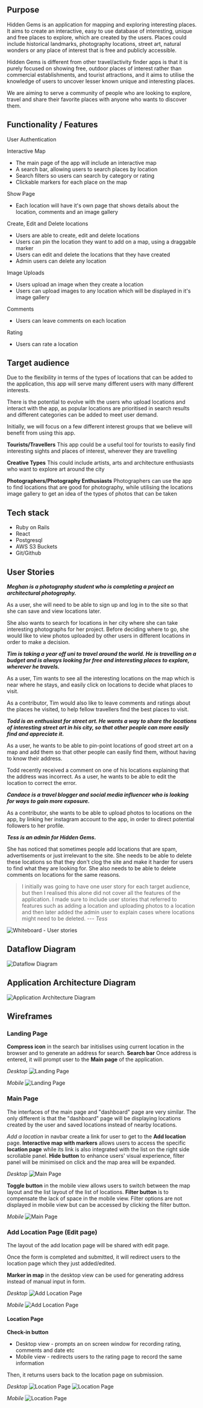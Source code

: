 ## Purpose

Hidden Gems is an application for mapping and exploring interesting places. It aims to create an interactive, easy to use database of interesting, unique and free places to explore, which are created by the users. Places could include historical landmarks, photography locations, street art, natural wonders or any place of interest that is free and publicly accessible.

Hidden Gems is different from other travel/activity finder apps is that it is purely focused on showing free, outdoor places of interest rather than commercial establishments, and tourist attractions, and it aims to utilise the knowledge of users to uncover lesser known unique and interesting places.

We are aiming to serve a community of people who are looking to explore, travel and share their favorite places with anyone who wants to discover them.

## Functionality / Features

User Authentication

Interactive Map
- The main page of the app will include an interactive map
- A search bar, allowing users to search places by location
- Search filters so users can search by category or rating
- Clickable markers for each place on the map

Show Page
- Each location will have it's own page that shows details about the location, comments and an image gallery

Create, Edit and Delete locations
- Users are able to create, edit and delete locations
- Users can pin the location they want to add on a map, using a draggable marker
- Users can edit and delete the locations that they have created
- Admin users can delete any location

Image Uploads
- Users upload an image when they create a location
- Users can upload images to any location which will be displayed in it's image gallery

Comments
- Users can leave comments on each location

Rating
- Users can rate a location

## Target audience

Due to the flexibility in terms of the types of locations that can be added to the application, this app will serve many different users with many different interests.

There is the potential to evolve with the users who upload locations and interact with the app, as popular locations are prioritised in search results and different categories can be added to meet user demand.

Initially, we will focus on a few different interest groups that we believe will benefit from using this app.

**Tourists/Travellers**
This app could be a useful tool for tourists to easily find interesting sights and places of interest, wherever they are travelling

**Creative Types**
This could include artists, arts and architecture enthusiasts who want to explore art around the city

**Photographers/Photography Enthusiasts**
Photographers can use the app to find locations that are good for photography, while utilising the locations image gallery to get an idea of the types of photos that can be taken

## Tech stack

- Ruby on Rails
- React
- Postgresql
- AWS S3 Buckets
- Git/Github

## User Stories

***Meghan is a photography student who is completing a project on architectural photography.***

As a user, she will need to be able to sign up and log in to the site so that she can save and view locations later. 

She also wants to search for locations in her city where she can take interesting photographs for her project. Before deciding where to go, she would like to view photos uploaded by other users in different locations in order to make a decision.

***Tim is taking a year off uni to travel around the world. He is travelling on a budget and is always looking for free and interesting places to explore, wherever he travels.***

As a user, Tim wants to see all the interesting locations on the map which is near where he stays, and easily click on locations to decide what places to visit.

As a contributor, Tim would also like to leave comments and ratings about the places he visited, to help fellow travellers find the best places to visit.

***Todd is an enthusiast for street art. He wants a way to share the locations of interesting street art in his city, so that other people can more easily find and appreciate it.***

As a user, he wants to be able to pin-point locations of good street art on a map and add them so that other people can easily find them, without having to know their address. 

Todd recently received a comment on one of his locations explaining that the address was incorrect. As a user, he wants to be able to edit the location to correct the error.

***Candace is a travel blogger and social media influencer who is looking for ways to gain more exposure.***

As a contributor, she wants to be able to upload photos to locations on the app, by linking her instagram account to the app, in order to direct potential followers to her profile.

***Tess is an admin for Hidden Gems.***

She has noticed that sometimes people add locations that are spam, advertisements or just irrelevant to the site. She needs to be able to delete these locations so that they don't clog the site and make it harder for users to find what they are looking for. She also needs to be able to delete comments on locations for the same reasons.

>I initially was going to have one user story for each target audience, but then I realised this alone did not cover all the features of the application. I made sure to include user stories that referred to features such as adding a location and uploading photos to a location and then later added the admin user to explain cases where locations might need to be deleted.
>--- *Tess*

![Whiteboard - User stories](./docs/userstories.png)

## Dataflow Diagram

![Dataflow Diagram](./docs/dataflow-diagram.png)

## Application Architecture Diagram


![Application Architecture Diagram](./docs/application-architecture-diagram.png)

## Wireframes

### Landing Page
**Compress icon** in the search bar initislises using current location in the browser and to generate an address for search.
**Search bar** Once address is entered, it will prompt user to the **Main page** of the application.

*Desktop*
![Landing Page](./docs/wireframes/landingpage_desktop.png)

*Mobile*
![Landing Page](./docs/wireframes/landingpage_mobile.png)

### Main Page
The interfaces of the main page and "dashboard" page are very similar. The only different is that the "dashboard" page will be displaying locations created by the user and saved locations instead of nearby locations.

*Add a location* in navbar create a link for user to get to the **Add location** page.
**Interactive map with markers** allows users to access the specific **location page** while its link is also integrated with the list on the right side scrollable panel.
**Hide button** to enhance users' visual experience, filter panel will be minimised on click and the map area will be expanded.

*Desktop*
![Main Page](./docs/wireframes/mainpage_desktop.png)

**Toggle button** in the mobile view allows users to switch between the map layout and the list layout of the list of locations.
**Filter button** is to compensate the lack of space in the mobile view. Filter options are not displayed in mobile view but can be accessed by clicking the filter button.

*Mobile*
![Main Page](./docs/wireframes/mainpage_mobile.png)

### Add Location Page (Edit page)
The layout of the add location page will be shared with edit page.

Once the form is completed and submitted, it will redirect users to the location page which they just added/edited.

**Marker in map** in the desktop view can be used for generating address instead of manual input in form.

*Desktop*
![Add Location Page](./docs/wireframes/addlocation_desktop.png)

*Mobile*
![Add Location Page](./docs/wireframes/addlocation_mobile.png)

#### Location Page
**Check-in button**
- Desktop view - prompts an on screen window for recording rating, comments and date etc
- Mobile view - redirects users to the rating page to record the same information

Then, it returns users back to the location page on submission.

*Desktop*
![Location Page](./docs/wireframes/locationpage_desktop1.png)
![Location Page](./docs/wireframes/locationpage_desktop2.png)

*Mobile*
![Location Page](./docs/wireframes/locationpage_mobile.png)